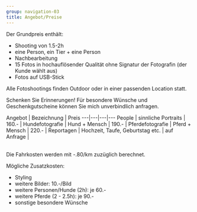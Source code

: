 ```yaml
---
group: navigation-03
title: Angebot/Preise
---
```

Der Grundpreis enthält:
- Shooting von 1.5-2h
- eine Person, ein Tier + eine Person
- Nachbearbeitung
- 15 Fotos in hochauflösender Qualität ohne Signatur der Fotografin (der Kunde wählt aus)
- Fotos auf USB-Stick

Alle Fotoshootings finden Outdoor oder in einer passenden Location statt.

Schenken Sie Erinnerungen!
Für besondere Wünsche und Geschenkgutscheine können Sie mich unverbindlich anfragen.

Angebot | Bezeichnung | Preis 
---|---|---|---
People | sinnliche Portraits | 160.- |
Hundefotografie | Hund + Mensch | 190.- | 
Pferdefotografie | Pferd + Mensch | 220.- |
Reportagen | Hochzeit, Taufe, Geburtstag etc. | auf Anfrage | 

<br>
Die Fahrkosten werden mit -.80/km zuzüglich berechnet. 


Mögliche Zusatzkosten:
-   Styling 
-   weitere Bilder: 10.-/Bild
-   weitere Personen/Hunde (2h): je 60.-
-   weitere Pferde (2 - 2.5h): je 90.-
-   sonstige besondere Wünsche




 




